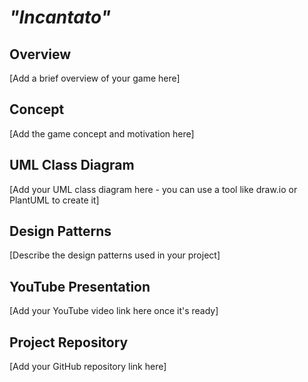# ***"Incantato"***

## Overview
[Add a brief overview of your game here]

## Concept
[Add the game concept and motivation here]

## UML Class Diagram
[Add your UML class diagram here - you can use a tool like draw.io or PlantUML to create it]

## Design Patterns
[Describe the design patterns used in your project]

## YouTube Presentation
[Add your YouTube video link here once it's ready]

## Project Repository
[Add your GitHub repository link here]
